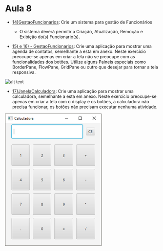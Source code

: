 # Aula 8

- [14)GestaoFuncionarios](./GestaoFuncionarios/): Crie um sistema para gestão de Funcionários
  - O sistema deverá permitir a Criação, Atualização, Remoção e Exibição do(s) Funcionario(s).

- [15) e 16) - GestaoFuncionarios](./Contatos/): Crie uma aplicação para mostrar uma agenda de contatos, semelhante a esta em anexo. Neste exercício preocupe-se apenas em criar a tela não se preocupe com as funcionalidades dos botões. Utilize alguns Paineis especiais como BorderPane, FlowPane, GridPane ou outro que desejar para tornar a tela responsiva.

![alt text](<Formulário de Contato.png>)

- [17)JanelaCalculadora](./Calculadora/): Crie uma aplicação para mostrar uma calculadora, semelhante a esta em anexo. Neste exercício preocupe-se apenas em criar a tela com o display e os botões, a calculadora não precisa funcionar, os botões não precisam executar nenhuma atividade.

![alt text](Calculadora.png)